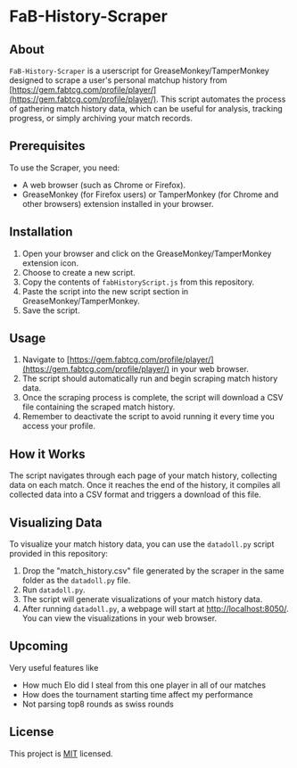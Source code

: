 # FaB-History-Scraper

## About
`FaB-History-Scraper` is a userscript for GreaseMonkey/TamperMonkey designed to scrape a user's personal matchup history from [https://gem.fabtcg.com/profile/player/](https://gem.fabtcg.com/profile/player/). This script automates the process of gathering match history data, which can be useful for analysis, tracking progress, or simply archiving your match records.

## Prerequisites
To use the Scraper, you need:
- A web browser (such as Chrome or Firefox).
- GreaseMonkey (for Firefox users) or TamperMonkey (for Chrome and other browsers) extension installed in your browser.

## Installation
1. Open your browser and click on the GreaseMonkey/TamperMonkey extension icon.
2. Choose to create a new script.
3. Copy the contents of `fabHistoryScript.js` from this repository.
4. Paste the script into the new script section in GreaseMonkey/TamperMonkey.
5. Save the script.

## Usage
1. Navigate to [https://gem.fabtcg.com/profile/player/](https://gem.fabtcg.com/profile/player/) in your web browser.
2. The script should automatically run and begin scraping match history data.
3. Once the scraping process is complete, the script will download a CSV file containing the scraped match history.
4. Remember to deactivate the script to avoid running it every time you access your profile.

## How it Works
The script navigates through each page of your match history, collecting data on each match. Once it reaches the end of the history, it compiles all collected data into a CSV format and triggers a download of this file.

## Visualizing Data
To visualize your match history data, you can use the `datadoll.py` script provided in this repository:
1. Drop the "match_history.csv" file generated by the scraper in the same folder as the `datadoll.py` file.
2. Run `datadoll.py`.
3. The script will generate visualizations of your match history data.
4. After running `datadoll.py`, a webpage will start at [http://localhost:8050/](http://localhost:8050/). You can view the visualizations in your web browser.

## Upcoming
Very useful features like
- How much Elo did I steal from this one player in all of our matches
- How does the tournament starting time affect my performance
- Not parsing top8 rounds as swiss rounds

## License
This project is [MIT](https://choosealicense.com/licenses/mit/) licensed.

